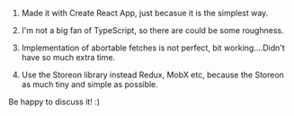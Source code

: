 1. Made it with Create React App, just becasue it is the simplest way.

2. I'm not a big fan of TypeScript, so there are could be some roughness.

3. Implementation of abortable fetches is not perfect, bit working....Didn't have so much extra time.

4. Use the Storeon library instead Redux, MobX etc, because the Storeon as much tiny and simple as possible.

Be happy to discuss it! :)
